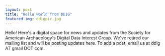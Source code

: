 ```yaml
---
layout: post
title: "Hello world from DDIG"
featured-img: ddigpic.jpg
---
```


Hello! Here's a digital space for news and updates from the Society for American Archaeology's Digital Data Interest Group. We've retired our mailing list and will be posting updates here. To add a post, email us at ddig AT gmail DOT com.
